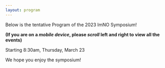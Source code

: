 ```yaml
---
layout: program
---
```


Below is the tentative Program of the 2023 ImNO Symposium!

**(If you are on a _mobile device_, please _scroll_ left and right to view all the events)**

Starting 8:30am, Thursday, March 23

We hope you enjoy the symposium!
